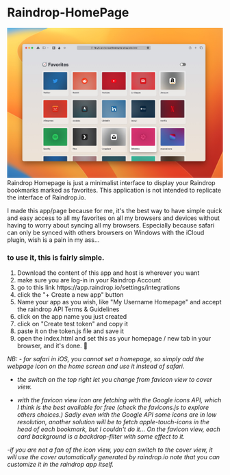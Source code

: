 # Raindrop-HomePage
<img src="./raindrop homepage 0.1.jpeg">
Raindrop Homepage is just a minimalist interface to display your Raindrop bookmarks marked as favorites. This application is not intended to replicate the interface of Raindrop.io.

I made this app/page because for me, it's the best way to have simple quick and easy access to all my favorites on all my browsers and devices without having to worry about syncing all my browsers. Especially because safari can only be synced with others browsers on Windows with the iCloud plugin, wish is a pain in my ass... 

<h3>to use it, this is fairly simple.</h3>

<ol>
<li> Download the content of this app and host is wherever you want</li>

<li> make sure you are log-in in your Raindrop Account</li>

<li> go to this link https://app.raindrop.io/settings/integrations </li>

<li> click the "+ Create a new app" button  </li>

<li> Name your app as you wish, like "My Username Homepage" and accept the raindrop API Terms & Guidelines </li>

<li> click on the app name you just created  </li>

<li> click on "Create test token" and copy it  </li>

<li>  paste it on the token.js file and save it </li>

<li> open the index.html and set this as your homepage / new tab in your browser, and it's done. 🙂</li>
</ol>

<i>NB: - for safari in iOS, you cannot set a homepage, so simply  add the webpage icon on the home screen and use it instead of safari.

- the switch on the top right let you change from favicon view to cover view.

- with the favicon view icon are fetching with the Google icons API, which I think is the best available for free (check the favicons.js to explore others choices.)
Sadly even with the Google API some icons are in low resolution, another solution will be to fetch apple-touch-icons in the head of each bookmark, but I couldn't do it...
On the favicon view, each card background is a backdrop-filter with some effect to it.

-if you are not a fan of the icon view, you can switch to the cover view, it will use the cover automatically generated by raindrop.io
note that you can customize it in the raindrop app itself.</i>
